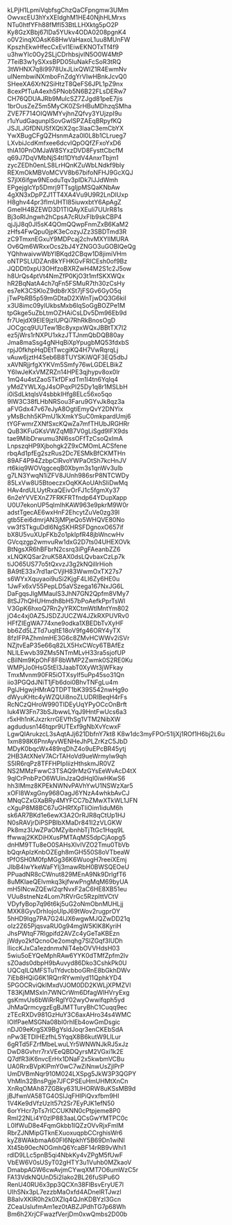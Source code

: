 kLPjH1LpmiVqbfsgChzQaCFpngmw3UMm
OwvxcEU3hYxXEIdghM1HE40NjhHLMrxs
NTu0htfYFh88fMfI53BtLLHXktg5pO2P
Ky8GzXBbj67lDa5YUkv4ODA0208pgnK4
o0V2inqXOAsK68HwVaHaxoL1uu8MUnFW
KpszhEkwHfecCxEvl1EiwEKNOTxTf4f9
u3hwYIc0Oy2SLjCDrhbsjvlN5O0W4MtP
7TeiB3w1ySXxsBPD05luNakFcSoR3tRQ
3tWHNX7q8i9978UxJLixQWIZ1R4EwmNv
uINembwiNXmboFnZdgYrVIwHBnkJcvQ0
SHeeXA6XrN2SiHtzT8QeFS6JPL1pZ9nx
8cexPfTuA4exh5PNob5N6B22FLsDERw7
CH76QDUAJRb9MuIcSZ7ZJgd81peE7jis
1brOusZeZ5m5MyCK0ZSrHBuMDhzqSMha
ZVE7F714OIQWMYvjhnZQfvy3YUjzpI9u
r1uYudGaqunplSovGwISPZAEqBRpyfKQ
JSJLJGfDNUSfXQtiX2qc3laaC3emCbYX
YwXBugCFgQZHsnmAza0l0L8b1CLrueg7
LXvbiJcdKmfxee6dcvlQpOQfZFxoYxD6
thlA10PnOMJaW8SYxzDVD8FysttCbcfM
q69J7DqVMbNjS4tI1DYtdV4AnxrTbjm1
zycZEDh0enLS8LrHQnKZuWbLNdkf9bly
REXmOkMBVoMCVV8b67bifoNFHJ9GcXQJ
S7jIX6ifgw9NEoduTqv3pIDk7lJJdWmh
EPgejgIcYp5Dmrj9TTsgIjpMSQaKNbAw
4gXN3xDpPZJ1TT4XA4Vu9U9R2LnDIUxp
H8ghv44pr3fImUHTI85iuwxbtY6ApAgZ
GmelH4BZEWD3D1TIQAyXEuli7UUrR81s
Bj3oRIJngwh2hCpsA7cRUxFIb9skCBP4
qjJjJ8q0Jl5sK4QOmQQwpFnmZxB6KaM2
zHfs4FwQpu0jpK3eCozyJZz3SBDTmd3R
zC9TmxnEGxuY9MDPcaj2chvMXYIlMURA
Ov6Qm6WRxxOcs2bJ4YZNGO3uGOBlQeQg
YQhhwaivwWbYlBKqd2CBqw1D8jimiVHm
oNTPSLUDZAn8kYFHKGvFRICEsh0of9Bz
JQDDt0xpU3OHfzoBXRZwH4M2S1c2J5ow
h8UrQs4ptVt4NmZfP0KjO3t1mfSKXWQx
hR2BqNatA4ch7qFn5FSMuR7th30zCsHy
es7eK3CSKloZ9db8rXSt7jFSGv6GyO5q
jTwPbRB5p59mGDtaD2XWnTjwDQ3G6kiI
x3U8imc09ylUkbsMxb6lqSoGgBOZPe1M
tpGkge5uZbLtmOZHAiCsLDv5Dm96Eb9d
fr7UejdX9EIE9jzlUPQi7RhRkBnosOgD
JOCgcq9UUTew1Bc8yxpxWQxJBBtTX7I2
ez5jWrs1rNXPU1xkzJTTJnmQbDQB80ay
Jma8maSsg4gNHqBiXpYpugbMQ53fdxbS
rpjJ0fkhpHqDEtTwcgiKQ4H7VwRqrqLj
vAuw6jztH4Seb6B8TUYSKiWQF3EQ5dbJ
xAVNRjjrfgXYKVm5Smfy76wLGDELBikZ
Y6IwJeKxVMZRZn14HPE3qjhypv8ox0lr
1mQ4u4stZaoSTkfDFxdTm1l4tn6YqIq4
yMdZYWLXgJ4sOPqxPI25Dy1q8r1MSLbH
i0iSdLktqIsV4sbbkIHfg8ELc56xo5qo
9IW3C38fLHbNRSou3Faru9GYvJk8qz3a
aFVGdx47v67eJyA8OgtiEmyQvY2DNYix
yMsBchh5KPmU1kXmkYSuC0mkpardUmj6
tYGFwmrZXNfSxcKQwZa7mfTHUbJRGHRr
QuB3KFuGKsVWZqMB7V0gLiSgd9lFX9ds
tae9MibDrwumu3Nl6ssOFfTzCsoQxImA
LnpszqHP9Xjbohgk2Z9xCMOmLACSfene
rbqAd1pfEg2szRus2Dc7ESMkBfCKMTHn
89AF4P94ZzbpClRvoYWPaOtSh7kcHnJV
rt6kiq9WOVqgceqB0Xbym3s1qnWv3uIb
g7LN3YwqN1iZFV8JUnh986srP8NTCWDy
85LxVw8U5BtoeczxOqKKAoUAhSIiDwMq
HAv4rdULUytRxaQEivOrFJ1c5fgmXy37
6n2eYVVEXnZ7FRKFRTfndp64YDupXapp
U0U7ekonUP5qImIhKAW963e9pkrM9W0r
adstTgecAE6wxHnF2EhcytZuVe0zg39l
gtb5Eei6dmrjAN3jMPjeQo5WHQVE80No
vw3fSTkguDdI6NgSKHRSFDgnoxO657if
bX8U5vuXUpFKb2o1pkIpfR48jbWncwHv
GVcqzgp2wmvuRw1dxG2D7ts04UHEXOVk
BtNgsXR6hBFbrN2csrq3iPgFAeanbZZ6
xLNQKQSar2ruK58AX0dsLQvbaxCzLp7k
tiJO65US77o5tQxvzJ3g2kNQillrHioh
BA9tE33x7rd1arCVjlH83WwmOxTX27s7
s6WYxXquyaoi9uSi2KjgF4LI6Zy6HE0u
1JwFx6xV55PepLD5aVSzega167NxJG6L
DaFgqsJlgMMaulS3JhN7GN2Qpfm8VMy7
8tSJ7hQHUHmdh8bH57bPoAefkPprTsWl
V3GpK6hxoQ7Rn2yYRXCtmWtlMntYm802
jO4c4xj0AZ5JSDZJUCZW4JZkRXPUVRv0
HFfZIEgWA774xne9odka1XBEDbTvXyHF
bb6Zd5LZTd7uqItE18oV9fg46ORY4yTX
8fzIFPAZhmImHE3G6c8ZMvHCWWv2iSVr
NZjtvEaP35e66q82LX5HxCWcy6TBAfEz
NLlLEwvb39ZMs5NTmMLvH33ra5sjofUP
cBiINm9KpOhF8F8bWMP2Zwmk0S2RE0Ku
WMPjJo0HsG5tEl3JaabT0XyWt3jWFkay
TmxMvnm90FR5iOTXsyIf5uPp45so31Qn
iio3PGQdJNiT1jFb6doi0BhvTNFgLu4m
PglJHgwjHMrAQTDPT1bK39S542nwHg9o
dWyuKHtc4yWZQUi8noZLUDRlBeqH4rFs
RcNCzQHroW990TIDEyUqYPyOCcOnBrft
Iuk4W3Fn73bSJbwwLYqJ9HntFwUcs6a3
r5xHh1nKJxzrkrrGEVfhSg1VTM2NibXW
agdudusn146tqpr9UTExf9gNbXvYcwxF
LgwQIArukzcL3sAqtAJj621DbfnY7kt8
K8w1dc3myFPOr51ljXj1ROf1H6bj2L6u
1xm898K6PnrAyvWENHeJhPLZrKzC5JbD
MDyK0bqcWx489rqDhZ4o9uEPcBR45ytj
2HB3AtXNeV7ACrTAHoVd9ueWrmylw9qh
S5IR6rqPz8TFFHPIpIiizHthskmJR0VZ
NS2MMzFwwC3TSAQ9rMzGYsEeWvAcD4tX
9qlCrPnbPzO6WUinJzaQdHqI0iwHKwS6
hh3IMmz8KPEkNWNvPAVhYwU1NSWzXar5
xOFl8WxgGny968OagJ6YNzA4whkbAvCJ
MNqCZxGXaBRy4MYFCC7bZMwXTkWL1JFN
cXguP8M8BC67uGHRfXpTIiOim1iduM6h
sk6AR7BKd1e6ewX3A2OrRJR8qCtUp1HJ
N0sRAVjrDiPSPBIbXMaDr841I2zVLGKW
Pk8mz3UwZPaOMZyibnhbTjTtGc1Hqq9L
ffwwaj2KKDiHXusPMTAqMS5dpCjAopg5
dnHM9TTu8eO0SAHsXlvIVZO2Tmu0TbVb
bQqrAplzKnbOZEgh8mGH550S8oVTbeaW
tPfOSH0M0fpMGg36K6WuogH7reeiXEmj
JlbB4lwYkeWaFYIj3mawRbH0BWSQEOeU
PPuadNR8cCWnut829MEnA9Nk9DrlgfT6
8uMKIaeQElvmkq3kjfwwPngMqM69byUA
mH5INcwZQEwI2qrNvxF2aC6HE8XB51eu
VUu8stneNz4Lom7tRVrGc5RzpIttVCtV
VDyfyBop7q96t6kj5uG2oNmObnMUHLjj
MXK8GyvDrhIojoUlpJ69tWov2rugprOY
5hHD9lqg7PA7G24lJX6wgwMJQZwDD21q
oIz2Z65PjqsvaRU0g94mgW5KlK8KyriH
JhsPWtqF7Rlgpifd2AVZc4yGeTaKBEzn
jWdyo2kfQcnoOe2omqhg7SIZGqf3IUDh
lIiccKJxCa1ezdnmxNiT4ebOVVHdsH03
5wiu5oEYQeMphRAw6YYK0dTMfZpfm2lv
sZOads0dbpH9bAuvyd86Dko3CshkPk0U
UQCqILQMFSTu1YdvcbboGRnE8bGkhDWv
7iEb8HQiG6K1RQrrRYwmlyd11QphkYD4
5PGOCRviQkIMxdVJOM0DD2KWLjXPMZVI
T83KjMMSxln7WNCrWm6DfagWlHVryExg
gsKmvUs6bWiRrRglY02wyOwwifqph5yd
JhMaQrmcygzEgBJMTTuryBhC1Cuqq9ec
zTEcRXDv981GzHuY3C6axAHro34s4WMC
lOIfPaeMSGNa08bI0rhlEb4owGmDsgic
nDJ09eKrgSX9BgYsldJoqr3enCKEbSdA
nPw3ETDlHEzfhL5YqqX8B6kutW9LlLur
6gRTd5FZrfMbeLwuLYr5WNWNJkRJ5xJz
DwD8Gvhrr7rxVEeQBDQyrsM2VGxi1k2E
Q7dfR3iK6nvcErHx1DNaF2x5kwbmVCBu
UA0RrxBVpKlPmY0wC7wZiNnwUsZjlPrP
UmDVBmNqr910M024LXSpg5JkW3P3QGPY
VhMln32BnsPgje7JFCPSEuHmUHMtXnCn
XnRqOMAh87ZGBky631UHORW8uKSsMB9d
jBJfwnVA58TG4OSlJqFHlPiQvxfbm9HI
1V4Ke9dVfzUzIt57t2Sr7EyPJK1efN50
6orYHcr7pTs7rICCUKNN0cPtpjeme8P0
RmI22NLi4Y0zlP883aaLQCsGwYMTPC0c
L0IfWuD8e4FqmGkbb1lQZzOVvRjxFmIM
RbrZJNMipGTknEXuoxuqpbCCrghisWr6
kyZ8WAkbmaA60Fl6NpkhY5B69Dn1wiNI
Xt45b90ecNOGmhQ6YcaBF14rRB9vWhi1
rdlD9LLc5pnB5qi4NbkKy4vZPgM5fUwF
VbEW6V0sUSyT02gHTY3u1Vuhb0MZkaoV
DmabpAGW6cwAvjmCYwqXMT7O6umWzC5r
FA13VdkNQUnD5i2Iako2BL26fuSlPu6O
RenU40RU6x3pp3QCXn38FlBsvEryUE7l
UIhSNx3pL7ezzbMaOxfd4ADnelRTJwzl
B8aIvXKlR0h2k0XZIq4QJnKDBYzl3Gcn
ZCeaUsIufmAm1ez0tABZJPdhTG7p68Wh
Bm6h2XrjCFwazfVerjDm0xwQmbs2D00b
